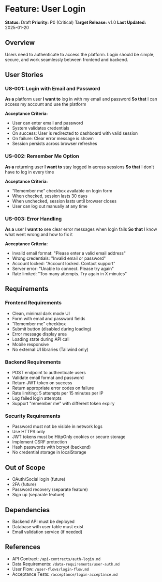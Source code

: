 # Feature: User Login

**Status:** Draft
**Priority:** P0 (Critical)
**Target Release:** v1.0
**Last Updated:** 2025-01-20

## Overview

Users need to authenticate to access the platform. Login should be simple, secure, and work seamlessly between frontend and backend.

## User Stories

### US-001: Login with Email and Password

**As a** platform user
**I want to** log in with my email and password
**So that** I can access my account and use the platform

**Acceptance Criteria:**
- User can enter email and password
- System validates credentials
- On success: User is redirected to dashboard with valid session
- On failure: Clear error message is shown
- Session persists across browser refreshes

### US-002: Remember Me Option

**As a** returning user
**I want to** stay logged in across sessions
**So that** I don't have to log in every time

**Acceptance Criteria:**
- "Remember me" checkbox available on login form
- When checked, session lasts 30 days
- When unchecked, session lasts until browser closes
- User can log out manually at any time

### US-003: Error Handling

**As a** user
**I want to** see clear error messages when login fails
**So that** I know what went wrong and how to fix it

**Acceptance Criteria:**
- Invalid email format: "Please enter a valid email address"
- Wrong credentials: "Invalid email or password"
- Account locked: "Account locked. Contact support"
- Server error: "Unable to connect. Please try again"
- Rate limited: "Too many attempts. Try again in X minutes"

## Requirements

### Frontend Requirements

- Clean, minimal dark mode UI
- Form with email and password fields
- "Remember me" checkbox
- Submit button (disabled during loading)
- Error message display area
- Loading state during API call
- Mobile responsive
- No external UI libraries (Tailwind only)

### Backend Requirements

- POST endpoint to authenticate users
- Validate email format and password
- Return JWT token on success
- Return appropriate error codes on failure
- Rate limiting: 5 attempts per 15 minutes per IP
- Log failed login attempts
- Support "remember me" with different token expiry

### Security Requirements

- Password must not be visible in network logs
- Use HTTPS only
- JWT tokens must be HttpOnly cookies or secure storage
- Implement CSRF protection
- Hash passwords with bcrypt (backend)
- No credential storage in localStorage

## Out of Scope

- OAuth/Social login (future)
- 2FA (future)
- Password recovery (separate feature)
- Sign up (separate feature)

## Dependencies

- Backend API must be deployed
- Database with user table must exist
- Email validation service (if needed)

## References

- API Contract: `/api-contracts/auth-login.md`
- Data Requirements: `/data-requirements/user-auth.md`
- User Flow: `/user-flows/login-flow.md`
- Acceptance Tests: `/acceptance/login-acceptance.md`
